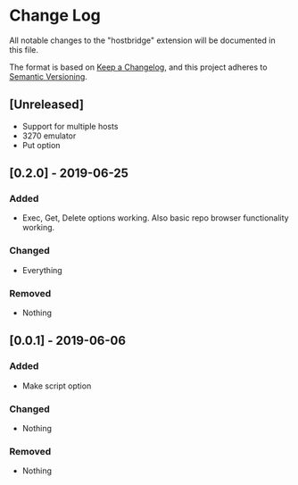 # Change Log

All notable changes to the "hostbridge" extension will be documented in this file.

The format is based on [Keep a Changelog](https://keepachangelog.com/en/1.0.0/),
and this project adheres to [Semantic Versioning](https://semver.org/spec/v2.0.0.html).

## [Unreleased]
- Support for multiple hosts
- 3270 emulator
- Put option

## [0.2.0] - 2019-06-25
### Added
- Exec, Get, Delete options working.  Also basic repo browser functionality working.

### Changed
- Everything

### Removed
- Nothing


## [0.0.1] - 2019-06-06
### Added
- Make script option

### Changed
- Nothing

### Removed
- Nothing
